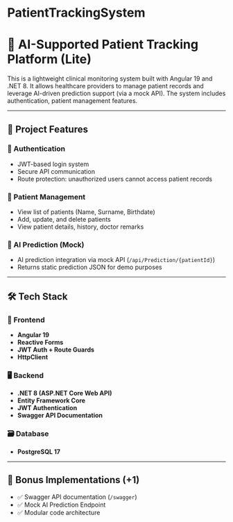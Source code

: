 # PatientTrackingSystem

# 🧠 AI-Supported Patient Tracking Platform (Lite)

This is a lightweight clinical monitoring system built with Angular 19 and .NET 8. It allows healthcare providers to manage patient records and leverage AI-driven prediction support (via a mock API). The system includes authentication, patient management features.

---

## 🚀 Project Features

### 🔐 Authentication
- JWT-based login system
- Secure API communication
- Route protection: unauthorized users cannot access patient records

### 👤 Patient Management
- View list of patients (Name, Surname, Birthdate)
- Add, update, and delete patients
- View patient details, history, doctor remarks

### 🤖 AI Prediction (Mock)
- AI prediction integration via mock API (`/api/Prediction/{patientId}`)
- Returns static prediction JSON for demo purposes

---

## 🛠️ Tech Stack

### 🧩 Frontend
- **Angular 19**
- **Reactive Forms**
- **JWT Auth + Route Guards**
- **HttpClient**

### 🖥️ Backend
- **.NET 8 (ASP.NET Core Web API)**
- **Entity Framework Core**
- **JWT Authentication**
- **Swagger API Documentation**

### 🗃️ Database
- **PostgreSQL 17**
---

## 🧪 Bonus Implementations (+1)

- ✅ Swagger API documentation (`/swagger`)
- ✅ Mock AI Prediction Endpoint
- ✅ Modular code architecture

